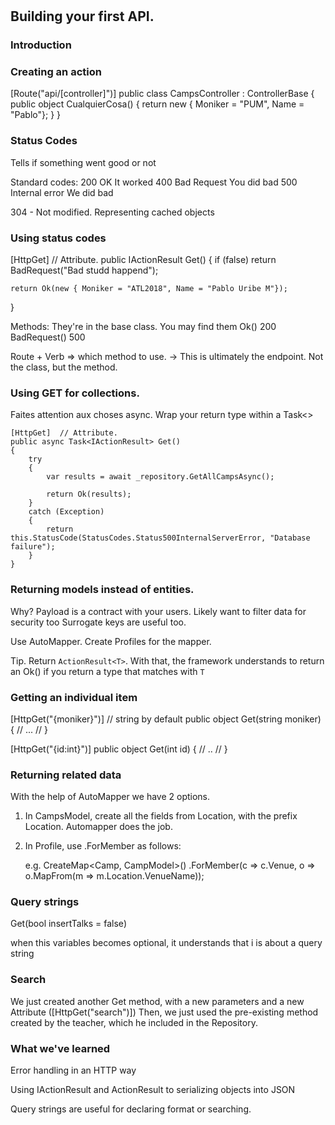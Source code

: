 #

## Building your first API.

### Introduction

### Creating an action

[Route("api/[controller]")]
public class CampsController : ControllerBase
{
  public object CualquierCosa() {
    return new { Moniker = "PUM", Name = "Pablo"};
  }
}

### Status Codes

Tells if something went good or not

Standard codes:
  200 OK                It worked
  400 Bad Request       You did bad
  500 Internal error    We did bad

304 - Not modified. Representing cached objects


### Using status codes

[HttpGet]   // Attribute.
public IActionResult Get()
{
    if (false)
        return BadRequest("Bad studd happend");

    return Ok(new { Moniker = "ATL2018", Name = "Pablo Uribe M"});
}

Methods: They're in the base class. You may find them
          Ok()                  200
          BadRequest()          500

Route + Verb => which method to use. -> This is ultimately the endpoint. Not the class, but the method.


### Using GET for collections.

Faites attention aux choses async. Wrap your return type within a Task<>
```
[HttpGet]  // Attribute.
public async Task<IActionResult> Get()
{
    try
    {
        var results = await _repository.GetAllCampsAsync();

        return Ok(results);
    }
    catch (Exception)
    {
        return this.StatusCode(StatusCodes.Status500InternalServerError, "Database failure");
    }
}
```


### Returning models instead of entities.

Why?
  Payload is a contract with your users.
  Likely want to filter data for security too
  Surrogate keys are useful too.

Use AutoMapper. Create Profiles for the mapper.

Tip. Return `ActionResult<T>`. With that, the framework understands to return an Ok() if you return a type that matches with `T`


### Getting an individual item

[HttpGet("{moniker}")] // string by default
public object Get(string moniker) { // ... // }

[HttpGet("{id:int}")]
public object Get(int id) { // .. // }


### Returning related data

With the help of AutoMapper we have 2 options.

1. In CampsModel, create all the fields from Location, with the prefix Location. Automapper does the job.

2. In Profile, use .ForMember as follows:

    e.g.
    CreateMap<Camp, CampModel>()
        .ForMember(c => c.Venue, o => o.MapFrom(m => m.Location.VenueName));

### Query strings

Get(bool insertTalks = false)

when this variables becomes optional, it understands that i is about a query string

### Search

We just created another Get method, with a new parameters and a new Attribute ([HttpGet("search")])
Then, we just used the pre-existing method created by the teacher, which he included in the Repository.


### What we've learned

Error handling in an HTTP way

Using IActionResult and ActionResult to serializing objects into JSON

Query strings are useful for declaring format or searching. 
